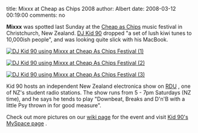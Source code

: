 title: Mixxx at Cheap as Chips 2008
author: Albert
date: 2008-03-12 00:19:00
comments: no

**Mixxx** was spotted last Sunday at the [Cheap as Chips](http://www.christchurchmusic.org.nz/content/festivals-4) music festival in Christchurch, New Zealand. [DJ Kid 90](http://www.myspace.com/kid90nz) dropped "a set of lush kiwi tunes to 10,000ish people", and was looking quite slick with his MacBook.

[![DJ Kid 90 using Mixxx at Cheap As Chips Festival (1)](%7Bstatic%7D/images/news/DSC00359.JPG)](%7Bstatic%7D/images/news/DSC00359.JPG)

[![DJ Kid 90 using Mixxx at Cheap As Chips Festival (2)](%7Bstatic%7D/images/news/DSC00367.JPG)](%7Bstatic%7D/images/news/DSC00367.JPG)

[![DJ Kid 90 using Mixxx at Cheap As Chips Festival (3)](%7Bstatic%7D/images/news/DSC00358.JPG)](%7Bstatic%7D/images/news/DSC00358.JPG)

Kid 90 hosts an independent New Zealand electronica show on [RDU](http://www.rdu.org.nz) , one of NZ's student radio stations. The show runs from 5 - 7pm Saturdays (NZ time), and he says he tends to play "Downbeat, Breaks and D'n'B with a little Psy thrown in for good measure".

Check out more pictures on our [wiki page](https://github.com/mixxxdj/mixxx/wiki/cheapaschips20080309) for the event and visit [Kid 90's MySpace page](http://www.myspace.com/kid90nz) .
